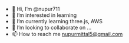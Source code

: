 - 👋 Hi, I’m @nupur711
- 👀 I’m interested in learning
- 🌱 I’m currently learning three.js, AWS
- 💞️ I’m looking to collaborate on ...
- 📫 How to reach me nupurmittal5@gmail.com

<!---
nupur711/nupur711 is a ✨ special ✨ repository because its `README.md` (this file) appears on your GitHub profile.
You can click the Preview link to take a look at your changes.
--->
